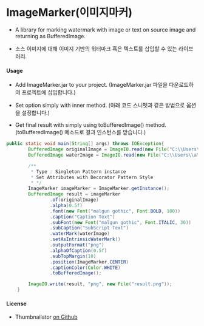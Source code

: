 # ImageMarker(이미지마커)

- A library for marking watermark with image or text on source image and returning as BufferedImage.

- 소스 이미지에 대해 이미지 기반의 워터마크 혹은 텍스트를 삽입할 수 있는 라이브러리.

#### Usage

- Add ImageMarker.jar to your project. (ImageMarker.jar 파일을 다운로드하여 프로젝트에 삽입합니다.)

- Set option simply with inner method. (아래 코드 스니펫과 같은 방법으로 옵션을 설정합니다.)

- Get final result with simply using toBufferedImage() method. (toBufferedImage() 메소드로 결과 인스턴스를 받습니다.)

```java
public static void main(String[] args) throws IOException{
        BufferedImage originalImage = ImageIO.read(new File("C:\\Users\\a\\IdeaProjects\\ImageMarker\\or.png"));
        BufferedImage waterImage = ImageIO.read(new File("C:\\Users\\a\\IdeaProjects\\ImageMarker\\water.png"));

        /**
         * Type : Singleton Pattern instance
         * Set Attributes with Decorator Pattern Style
         * */
        ImageMarker imageMarker = ImageMarker.getInstance();
        BufferedImage result = imageMarker
                .of(originalImage)
                .alpha(0.5f)
                .font(new Font("malgun gothic", Font.BOLD, 100))
                .caption("Caption Text")
                .subFont(new Font("malgun gothic", Font.ITALIC, 30))
                .subCaption("SubScript Text")
                .waterMark(waterImage)
                .setAsIntrinsicWaterMark()
                .outputFormat("png")
                .alphaOfCaption(0.5f)
                .subTopMargin(10)
                .position(ImageMarker.CENTER)
                .captionColor(Color.WHITE)
                .toBufferedImage();

        ImageIO.write(result, "png", new File("result.png"));
    }
```

#### License

- Thumbnailator [on Github](https://github.com/coobird/thumbnailator)